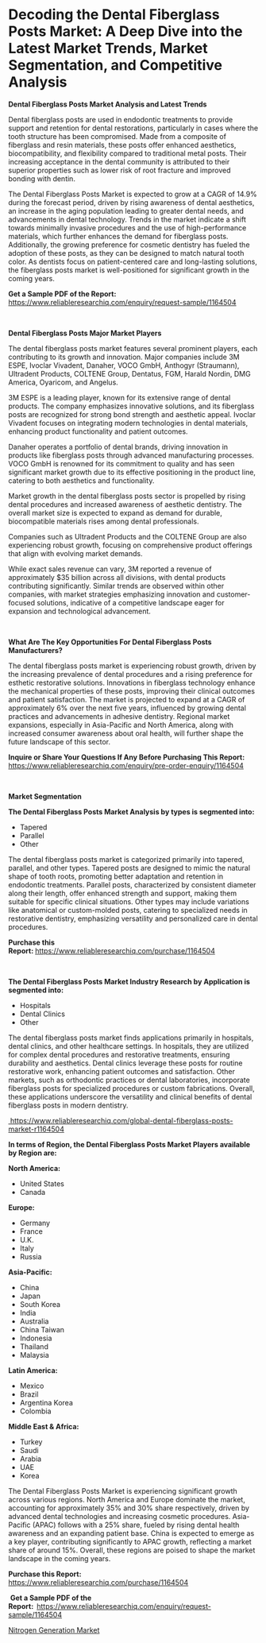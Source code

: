<p><h1>Decoding the Dental Fiberglass Posts Market: A Deep Dive into the Latest Market Trends, Market Segmentation, and Competitive Analysis</h1></p><p><strong>Dental Fiberglass Posts Market Analysis and Latest Trends</strong></p>
<p><p>Dental fiberglass posts are used in endodontic treatments to provide support and retention for dental restorations, particularly in cases where the tooth structure has been compromised. Made from a composite of fiberglass and resin materials, these posts offer enhanced aesthetics, biocompatibility, and flexibility compared to traditional metal posts. Their increasing acceptance in the dental community is attributed to their superior properties such as lower risk of root fracture and improved bonding with dentin.</p><p>The Dental Fiberglass Posts Market is expected to grow at a CAGR of 14.9% during the forecast period, driven by rising awareness of dental aesthetics, an increase in the aging population leading to greater dental needs, and advancements in dental technology. Trends in the market indicate a shift towards minimally invasive procedures and the use of high-performance materials, which further enhances the demand for fiberglass posts. Additionally, the growing preference for cosmetic dentistry has fueled the adoption of these posts, as they can be designed to match natural tooth color. As dentists focus on patient-centered care and long-lasting solutions, the fiberglass posts market is well-positioned for significant growth in the coming years.</p></p>
<p><strong>Get a Sample PDF of the Report:&nbsp;</strong> <a href="https://www.reliableresearchiq.com/enquiry/request-sample/1164504?utm_campaign=2738&utm_medium=2&utm_source=Github&utm_content=ia&utm_term=24032025&utm_id=dental-fiberglass-posts">https://www.reliableresearchiq.com/enquiry/request-sample/1164504</a></p>
<p>&nbsp;</p>
<p><strong>Dental Fiberglass Posts Major Market Players</strong></p>
<p><p>The dental fiberglass posts market features several prominent players, each contributing to its growth and innovation. Major companies include 3M ESPE, Ivoclar Vivadent, Danaher, VOCO GmbH, Anthogyr (Straumann), Ultradent Products, COLTENE Group, Dentatus, FGM, Harald Nordin, DMG America, Oyaricom, and Angelus.</p><p>3M ESPE is a leading player, known for its extensive range of dental products. The company emphasizes innovative solutions, and its fiberglass posts are recognized for strong bond strength and aesthetic appeal. Ivoclar Vivadent focuses on integrating modern technologies in dental materials, enhancing product functionality and patient outcomes.</p><p>Danaher operates a portfolio of dental brands, driving innovation in products like fiberglass posts through advanced manufacturing processes. VOCO GmbH is renowned for its commitment to quality and has seen significant market growth due to its effective positioning in the product line, catering to both aesthetics and functionality.</p><p>Market growth in the dental fiberglass posts sector is propelled by rising dental procedures and increased awareness of aesthetic dentistry. The overall market size is expected to expand as demand for durable, biocompatible materials rises among dental professionals.</p><p>Companies such as Ultradent Products and the COLTENE Group are also experiencing robust growth, focusing on comprehensive product offerings that align with evolving market demands. </p><p>While exact sales revenue can vary, 3M reported a revenue of approximately $35 billion across all divisions, with dental products contributing significantly. Similar trends are observed within other companies, with market strategies emphasizing innovation and customer-focused solutions, indicative of a competitive landscape eager for expansion and technological advancement.</p></p>
<p>&nbsp;</p>
<p><strong>What Are The Key Opportunities For Dental Fiberglass Posts Manufacturers?</strong></p>
<p><p>The dental fiberglass posts market is experiencing robust growth, driven by the increasing prevalence of dental procedures and a rising preference for esthetic restorative solutions. Innovations in fiberglass technology enhance the mechanical properties of these posts, improving their clinical outcomes and patient satisfaction. The market is projected to expand at a CAGR of approximately 6% over the next five years, influenced by growing dental practices and advancements in adhesive dentistry. Regional market expansions, especially in Asia-Pacific and North America, along with increased consumer awareness about oral health, will further shape the future landscape of this sector.</p></p>
<p><strong>Inquire or Share Your Questions If Any Before Purchasing This Report:</strong> <a href="https://www.reliableresearchiq.com/enquiry/pre-order-enquiry/1164504?utm_campaign=2738&utm_medium=2&utm_source=Github&utm_content=ia&utm_term=24032025&utm_id=dental-fiberglass-posts">https://www.reliableresearchiq.com/enquiry/pre-order-enquiry/1164504</a></p>
<p>&nbsp;</p>
<p><strong>Market Segmentation</strong></p>
<p><strong>The Dental Fiberglass Posts Market Analysis by types is segmented into:</strong></p>
<p><ul><li>Tapered</li><li>Parallel</li><li>Other</li></ul></p>
<p><p>The dental fiberglass posts market is categorized primarily into tapered, parallel, and other types. Tapered posts are designed to mimic the natural shape of tooth roots, promoting better adaptation and retention in endodontic treatments. Parallel posts, characterized by consistent diameter along their length, offer enhanced strength and support, making them suitable for specific clinical situations. Other types may include variations like anatomical or custom-molded posts, catering to specialized needs in restorative dentistry, emphasizing versatility and personalized care in dental procedures.</p></p>
<p><strong>Purchase this Report:&nbsp;</strong><a href="https://www.reliableresearchiq.com/purchase/1164504?utm_campaign=2738&utm_medium=2&utm_source=Github&utm_content=ia&utm_term=24032025&utm_id=dental-fiberglass-posts">https://www.reliableresearchiq.com/purchase/1164504</a></p>
<p>&nbsp;</p>
<p><strong>The Dental Fiberglass Posts Market Industry Research by Application is segmented into:</strong></p>
<p><ul><li>Hospitals</li><li>Dental Clinics</li><li>Other</li></ul></p>
<p><p>The dental fiberglass posts market finds applications primarily in hospitals, dental clinics, and other healthcare settings. In hospitals, they are utilized for complex dental procedures and restorative treatments, ensuring durability and aesthetics. Dental clinics leverage these posts for routine restorative work, enhancing patient outcomes and satisfaction. Other markets, such as orthodontic practices or dental laboratories, incorporate fiberglass posts for specialized procedures or custom fabrications. Overall, these applications underscore the versatility and clinical benefits of dental fiberglass posts in modern dentistry.</p></p>
<p><a href="https://www.reliableresearchiq.com/global-dental-fiberglass-posts-market-r1164504?utm_campaign=2738&utm_medium=2&utm_source=Github&utm_content=ia&utm_term=24032025&utm_id=dental-fiberglass-posts">&nbsp;https://www.reliableresearchiq.com/global-dental-fiberglass-posts-market-r1164504</a></p>
<p><strong>In terms of Region, the Dental Fiberglass Posts Market Players available by Region are:</strong></p>
<p>
    <p> <strong> North America: </strong>
        <ul>
            <li>United States</li>
            <li>Canada</li>
        </ul>
        </p> 
    <p> <strong> Europe: </strong>
        <ul>
            <li>Germany</li>
            <li>France</li>
            <li>U.K.</li>
            <li>Italy</li>
            <li>Russia</li>
        </ul>
        </p> 
    <p> <strong> Asia-Pacific: </strong>
        <ul>
            <li>China</li>
            <li>Japan</li>
            <li>South Korea</li>
            <li>India</li>
            <li>Australia</li>
            <li>China Taiwan</li>
            <li>Indonesia</li>
            <li>Thailand</li>
            <li>Malaysia</li>
        </ul>
        </p> 
    <p> <strong> Latin America: </strong>
        <ul>
            <li>Mexico</li>
            <li>Brazil</li>
            <li>Argentina Korea</li>
            <li>Colombia</li>
        </ul>
        </p> 
    <p> <strong> Middle East & Africa: </strong>
        <ul>
            <li>Turkey</li>
            <li>Saudi</li>
            <li>Arabia</li>
            <li>UAE</li>
            <li>Korea</li>
        </ul>
    </p>
    </p>
<p><p>The Dental Fiberglass Posts Market is experiencing significant growth across various regions. North America and Europe dominate the market, accounting for approximately 35% and 30% share respectively, driven by advanced dental technologies and increasing cosmetic procedures. Asia-Pacific (APAC) follows with a 25% share, fueled by rising dental health awareness and an expanding patient base. China is expected to emerge as a key player, contributing significantly to APAC growth, reflecting a market share of around 15%. Overall, these regions are poised to shape the market landscape in the coming years.</p></p>
<p><strong>Purchase this Report: </strong><a href="https://www.reliableresearchiq.com/purchase/1164504?utm_campaign=2738&utm_medium=2&utm_source=Github&utm_content=ia&utm_term=24032025&utm_id=dental-fiberglass-posts">https://www.reliableresearchiq.com/purchase/1164504</a></p>
<p>&nbsp;<strong>Get a Sample PDF of the Report:&nbsp;&nbsp;</strong><a href="https://www.reliableresearchiq.com/enquiry/request-sample/1164504?utm_campaign=2738&utm_medium=2&utm_source=Github&utm_content=ia&utm_term=24032025&utm_id=dental-fiberglass-posts">https://www.reliableresearchiq.com/enquiry/request-sample/1164504</a></p>
<p><strong></strong></p>
<p><p><a href="https://github.com/penglatilles/Market-Research-Report-List-1/blob/main/nitrogen-generation-market.md?utm_campaign=2738&utm_medium=2&utm_source=Github&utm_content=ia&utm_term=24032025&utm_id=dental-fiberglass-posts">Nitrogen Generation Market</a></p></p>
